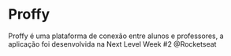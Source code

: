 # Proffy
 Proffy é uma plataforma de conexão entre alunos e professores, a aplicação foi desenvolvida na Next Level Week #2 @Rocketseat
